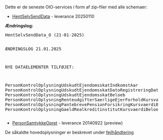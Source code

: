 <div class="level1">

<p>
Dette er de seneste OIO-services i form af zip-filer med alle schemaer:
</p>
<ul>
<li class="level1"><div class="li"> <a href="https://github.com/skat/eksternwiki/tree/main/systems/eSKATdata (HentSelv)/eSKATdata20250110/OIO/" class="interwiki iw_this" title="https://github.com/skat/eksternwiki/tree/main/systems/eSKATdata (HentSelv)/eSKATdata20250110/OIO/HentSelvSendData_OIO.zip">HentSelvSendData</a> - leverance 20250110</div>
</li>
</ul>

<p>
<strong>Ændringslog:</strong>
</p>
<pre class="code">HentSelvSendData_O (21-01-2025)

ÆNDRINGSLOG 21.01.2025

NYE DATAELEMENTER TILFØJET:

PersonKontrolOplysningUdskudtEjendomsskatIndkomstAar
PersonKontrolOplysningUdskudtEjendomsskatDatoRegistreringDato
PersonKontrolOplysningUdskudtEjendomsskatBeloeb
PersonKontrolOplysningRenteudgifterSaerligeEjerForholdKursvaerdiBeloeb
PersonKontrolOplysningPantebrevePensionForsikringKursvaerdiBeloeb
PersonKontrolOplysningGaeldRealkreditinstitutKursvaerdiBeloeb
</pre>
<ul>
<li class="level1"><div class="li"> <a href="https://github.com/skat/eksternwiki/tree/main/systems/eSKATdata (HentSelv)/Arkiv/eSKATdata20140922/OIOXML/" class="interwiki iw_this" title="https://github.com/skat/eksternwiki/tree/main/systems/eSKATdata (HentSelv)/eSKATdata20140922/OIOXML/HentSelvOIO_20140922.zip">PersonSamtykkeOpret</a> - leverance 20140922 (preview)</div>
</li>
</ul>

<p>
De såkaldte hovedoplysninger er beskrevet under <a href="https://github.com/skat/eksternwiki/blob/main/media/oiohovedoplysninger_2_.pdf" class="media mediafile mf_pdf" target="_blank" title="oiohovedoplysninger_2_.pdf (348 KB)" rel="noopener">fejlhåndtering</a>
</p>

</div>
